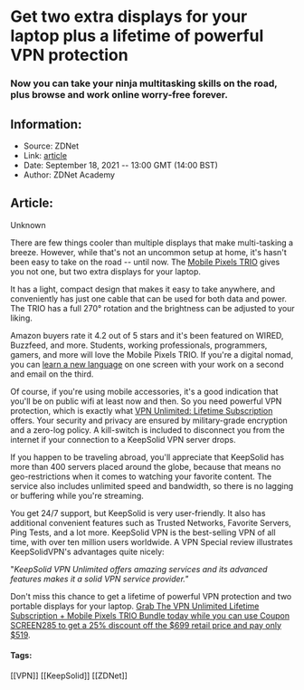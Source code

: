 # Get two extra displays for your laptop plus a lifetime of powerful VPN protection
### Now you can take your ninja multitasking skills on the road, plus browse and work online worry-free forever.

## Information:
+ Source: ZDNet
+ Link: [article](https://www.zdnet.com/article/get-two-extra-displays-for-your-laptop-plus-a-lifetime-of-powerful-vpn-protection/)
+ Date: September 18, 2021 -- 13:00 GMT (14:00 BST)
+ Author: ZDNet Academy


## Article:
Unknown

There are few things cooler than multiple displays that make multi-tasking a breeze. However, while that's not an uncommon setup at home, it's hasn't been easy to take on the road -- until now. The [Mobile Pixels TRIO](https://academy.zdnet.com/sales/mobile-pixels-trio-portable-dual-triple-screen-laptop-monitor-2-screen-2?utm_source=zdnet.com&utm_medium=referral&utm_campaign=mobile-pixels-trio-portable-dual-triple-screen-laptop-monitor-2-screen-2&utm_term=scsf-509834&utm_content=a0x1P000004UK8LQAW&scsonar=1) gives you not one, but two extra displays for your laptop.

It has a light, compact design that makes it easy to take anywhere, and conveniently has just one cable that can be used for both data and power. The TRIO has a full 270° rotation and the brightness can be adjusted to your liking.

Amazon buyers rate it 4.2 out of 5 stars and it's been featured on WIRED, Buzzfeed, and more. Students, working professionals, programmers, gamers, and more will love the Mobile Pixels TRIO. If you're a digital nomad, you can [learn a new language](https://www.zdnet.com/article/babbel-lifetime-subscription-deal-learn-14-languages-at-60-off/) on one screen with your work on a second and email on the third.


Of course, if you're using mobile accessories, it's a good indication that you'll be on public wifi at least now and then. So you need powerful VPN protection, which is exactly what [VPN Unlimited: Lifetime Subscription](https://academy.zdnet.com/sales/mobile-pixels-trio-portable-dual-triple-screen-laptop-monitor-2-screen-2?utm_source=zdnet.com&utm_medium=referral&utm_campaign=mobile-pixels-trio-portable-dual-triple-screen-laptop-monitor-2-screen-2&utm_term=scsf-509834&utm_content=a0x1P000004UK8LQAW&scsonar=1) offers. Your security and privacy are ensured by military-grade encryption and a zero-log policy. A kill-switch is included to disconnect you from the internet if your connection to a KeepSolid VPN server drops.

If you happen to be traveling abroad, you'll appreciate that KeepSolid has more than 400 servers placed around the globe, because that means no geo-restrictions when it comes to watching your favorite content. The service also includes unlimited speed and bandwidth, so there is no lagging or buffering while you're streaming.

You get 24/7 support, but KeepSolid is very user-friendly. It also has additional convenient features such as Trusted Networks, Favorite Servers, Ping Tests, and a lot more. KeepSolid VPN is the best-selling VPN of all time, with over ten million users worldwide. A VPN Special review illustrates KeepSolidVPN's advantages quite nicely: 

"*KeepSolid VPN Unlimited offers amazing services and its advanced features makes it a solid VPN service provider."*






Don't miss this chance to get a lifetime of powerful VPN protection and two portable displays for your laptop. [Grab The VPN Unlimited Lifetime Subscription + Mobile Pixels TRIO Bundle today while you can use Coupon SCREEN285 to get a 25% discount off the $699 retail price and pay only $519](https://academy.zdnet.com/sales/mobile-pixels-trio-portable-dual-triple-screen-laptop-monitor-2-screen-2?utm_source=zdnet.com&utm_medium=referral&utm_campaign=mobile-pixels-trio-portable-dual-triple-screen-laptop-monitor-2-screen-2&utm_term=scsf-509834&utm_content=a0x1P000004UK8LQAW&scsonar=1).





#### Tags:
[[VPN]] [[KeepSolid]] [[ZDNet]]
